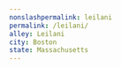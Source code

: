 ```yaml
---
﻿nonslashpermalink: leilani
permalink: /leilani/
alley: Leilani
city: Boston
state: Massachusetts
---
```

